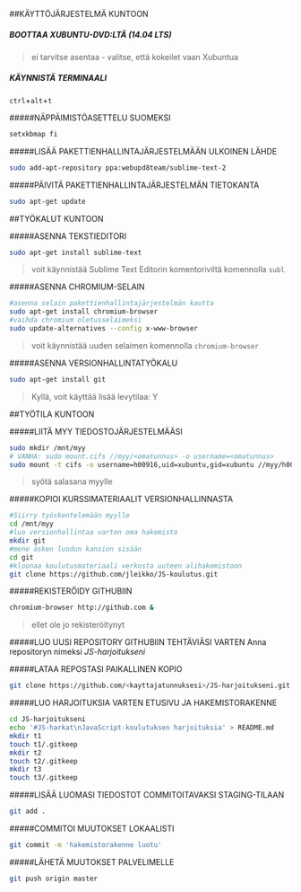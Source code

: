 ##KÄYTTÖJÄRJESTELMÄ KUNTOON

##### BOOTTAA XUBUNTU-DVD:LTÄ (14.04 LTS)
> ei tarvitse asentaa - valitse, että kokeilet vaan Xubuntua

##### KÄYNNISTÄ TERMINAALI
`ctrl`+`alt`+`t`

#####NÄPPÄIMISTÖASETTELU SUOMEKSI
```sh
setxkbmap fi
```

#####LISÄÄ PAKETTIENHALLINTAJÄRJESTELMÄÄN ULKOINEN LÄHDE
```sh
sudo add-apt-repository ppa:webupd8team/sublime-text-2
```

#####PÄIVITÄ PAKETTIENHALLINTAJÄRJESTELMÄN TIETOKANTA
```sh
sudo apt-get update
```
##TYÖKALUT KUNTOON

#####ASENNA TEKSTIEDITORI
```sh
sudo apt-get install sublime-text
```
> voit käynnistää Sublime Text Editorin komentoriviltä komennolla `subl`

#####ASENNA CHROMIUM-SELAIN
```sh
#asenna selain pakettienhallintajärjestelmän kautta
sudo apt-get install chromium-browser
#vaihda chromium oletusselaimeksi
sudo update-alternatives --config x-www-browser
```
> voit käynnistää uuden selaimen komennolla `chromium-browser`

#####ASENNA VERSIONHALLINTATYÖKALU
```sh
sudo apt-get install git
```
> Kyllä, voit käyttää lisää levytilaa: Y

##TYÖTILA KUNTOON

#####LIITÄ MYY TIEDOSTOJÄRJESTELMÄÄSI
```sh
sudo mkdir /mnt/myy
# VANHA: sudo mount.cifs //myy/<omatunnus> -o username=<omatunnus>
sudo mount -t cifs -o username=h00916,uid=xubuntu,gid=xubuntu //myy/h00916 /mnt/myy
```
> syötä salasana myylle

#####KOPIOI KURSSIMATERIAALIT VERSIONHALLINNASTA
```sh
#Siirry työskentelemään myylle
cd /mnt/myy
#luo versionhallintaa varten oma hakemisto
mkdir git
#mene äsken luodun kansion sisään
cd git
#kloonaa koulutusmateriaali verkosta uuteen alihakemistoon
git clone https://github.com/jleikko/JS-koulutus.git
```

#####REKISTERÖIDY GITHUBIIN
```sh
chromium-browser http://github.com &
```
> ellet ole jo rekisteröitynyt

#####LUO UUSI REPOSITORY GITHUBIIN TEHTÄVIÄSI VARTEN
Anna repositoryn nimeksi *JS-harjoitukseni*


#####LATAA REPOSTASI PAIKALLINEN KOPIO
```sh
git clone https://github.com/<kayttajatunnuksesi>/JS-harjoitukseni.git
```

#####LUO HARJOITUKSIA VARTEN ETUSIVU JA HAKEMISTORAKENNE
```sh
cd JS-harjoitukseni
echo '#JS-harkat\nJavaScript-koulutuksen harjoituksia' > README.md
mkdir t1
touch t1/.gitkeep
mkdir t2
touch t2/.gitkeep
mkdir t3
touch t3/.gitkeep
```

#####LISÄÄ LUOMASI TIEDOSTOT COMMITOITAVAKSI STAGING-TILAAN
```sh
git add .
```

#####COMMITOI MUUTOKSET LOKAALISTI
```sh
git commit -m 'hakemistorakenne luotu'
```

#####LÄHETÄ MUUTOKSET PALVELIMELLE
```sh
git push origin master
```
